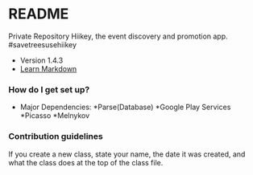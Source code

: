# README #


Private Repository Hiikey, the event discovery and promotion app. #savetreesusehiikey

* Version 1.4.3
* [Learn Markdown](https://bitbucket.org/tutorials/markdowndemo)

### How do I get set up? ###


* Major Dependencies:
 *Parse(Database)
 *Google Play Services
 *Picasso
 *Melnykov


### Contribution guidelines ###

If you create a new class, state your name, the date it was created, and what the class does at the top of the class file.